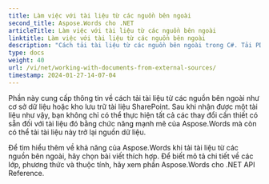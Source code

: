 ```yaml
---
title: Làm việc với tài liệu từ các nguồn bên ngoài
second_title: Aspose.Words cho .NET
articleTitle: Làm việc với tài liệu từ các nguồn bên ngoài
linktitle: Làm việc với tài liệu từ các nguồn bên ngoài
description: "Cách tải tài liệu từ các nguồn bên ngoài trong C#. Tải PDF, DOCX, DOC, RTF, ODT, EPUB, HTML và các tệp khác từ SharePoint hoặc cơ sở dữ liệu để xử lý thêm bằng C#."
type: docs
weight: 40
url: /vi/net/working-with-documents-from-external-sources/
timestamp: 2024-01-27-14-07-04
---
```


Phần này cung cấp thông tin về cách tải tài liệu từ các nguồn bên ngoài như cơ sở dữ liệu hoặc kho lưu trữ tài liệu SharePoint. Sau khi nhận được một tài liệu như vậy, bạn không chỉ có thể thực hiện tất cả các thay đổi cần thiết có sẵn đối với tài liệu đó bằng chức năng mạnh mẽ của Aspose.Words mà còn có thể tải tài liệu này trở lại nguồn dữ liệu.

Để tìm hiểu thêm về khả năng của Aspose.Words khi tải tài liệu từ các nguồn bên ngoài, hãy chọn bài viết thích hợp. Để biết mô tả chi tiết về các lớp, phương thức và thuộc tính, hãy xem phần Aspose.Words cho .NET API Reference.
